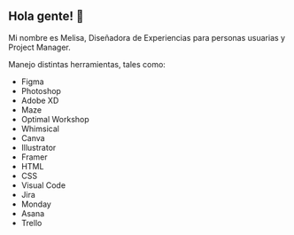 ## Hola gente! 👋

Mi nombre es Melisa, Diseñadora de Experiencias para personas usuarias y Project Manager.  
  
Manejo distintas herramientas, tales como:  
+ Figma
+ Photoshop
+ Adobe XD
+ Maze
+ Optimal Workshop
+ Whimsical
+ Canva
+ Illustrator
+ Framer
+ HTML
+ CSS
+ Visual Code
+ Jira
+ Monday
+ Asana
+ Trello

<!--
**VIEW-ACCESS/VIEW-ACCESS** is a ✨ _special_ ✨ repository because its `README.md` (this file) appears on your GitHub profile.

Here are some ideas to get you started:

- 🔭 I’m currently working on ...
- 🌱 I’m currently learning ...
- 👯 I’m looking to collaborate on ...
- 🤔 I’m looking for help with ...
- 💬 Ask me about ...
- 📫 How to reach me: ...
- 😄 Pronouns: ...
- ⚡ Fun fact: ...
-->
